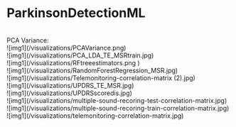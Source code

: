 # ParkinsonDetectionML
<br>
PCA Variance:<br>
![img1](/visualizations/PCAVariance.png)<br>
![img1](/visualizations/PCA_LDA_TE_MSRtrain.jpg)<br>
![img1](/visualizations/RFtreeestimators.png )<br>
![img1](/visualizations/RandomForestRegression_MSR.jpg)<br>
![img1](/visualizations/Telemonitoring-correlation-matrix (2).jpg)<br>
![img1](/visualizations/UPDRS_TE_MSR.jpg)<br>
![img1](/visualizations/UPDRSscoredis.jpg)<br>
![img1](/visualizations/multiple-sound-recoring-test-correlation-matrix.jpg)<br>
![img1](/visualizations/multiple-sound-recoring-train-correlation-matrix.jpg)<br>
![img1](/visualizations/telemonitoring-correlation-matrix.jpg)<br>
